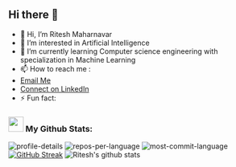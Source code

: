 ## Hi there 👋

<!--
**ritesh-maharnavar-21/ritesh-maharnavar-21** is a ✨ _special_ ✨ repository because its `README.md` (this file) appears on your GitHub profile.

-->
- 👋 Hi, I’m Ritesh Maharnavar
- 👀 I’m interested in Artificial Intelligence
- 🌱 I’m currently learning Computer science engineering with specialization in Machine Learning
- 📫 How to reach me :
-  [Email Me](mailto:riteshmaharnavar049@gmail.com)
-  [Connect on LinkedIn](https://www.linkedin.com/in/ritesh-maharnavar-773a9b279)
- ⚡ Fun fact: 



### <img src='https://media1.giphy.com/media/du3J3cXyzhj75IOgvA/giphy.gif?cid=ecf05e47x2g034i9pzwtzzsd3xgg2w9nr94t4tflbbgo3008&rid=giphy.gif' width='30' /> My Github Stats:
![profile-details](http://github-profile-summary-cards.vercel.app/api/cards/profile-details?username=ritesh-maharnavar-21&theme=tokyonight)
![repos-per-language](http://github-profile-summary-cards.vercel.app/api/cards/repos-per-language?username=ritesh-maharnavar-21&theme=nord_dark)
![most-commit-language](http://github-profile-summary-cards.vercel.app/api/cards/most-commit-language?username=ritesh-maharnavar-21&theme=nord_dark)
[![GitHub Streak](https://streak-stats.demolab.com?user=ritesh-maharnavar-21&theme=tokyonight&border_radius=6&mode=weekly&card_width=700&card_height=200)](https://git.io/streak-stats)
![Ritesh's github stats](https://github-readme-stats.vercel.app/api?username=ritesh-maharnavar-21&count_private=true&show_icons=true&theme=tokyonight)
<br>
